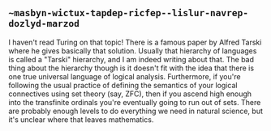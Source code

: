 ## `~masbyn-wictux-tapdep-ricfep--lislur-navrep-dozlyd-marzod`
I haven't read Turing on that topic!  There is a famous paper by Alfred Tarski where he gives basically that solution.  Usually that hierarchy of languages is called a "Tarski" hierarchy, and I am indeed writing about that.  The bad thing about the hierarchy though is it doesn't fit with the idea that there is one true universal language of logical analysis.  Furthermore, if you're following the usual practice of defining the semantics of your logical connectives using set theory (say, ZFC), then if you ascend high enough into the transfinite ordinals you're eventually going to run out of sets.  There are probably enough levels to do everything we need in natural science, but it's unclear where that leaves mathematics.